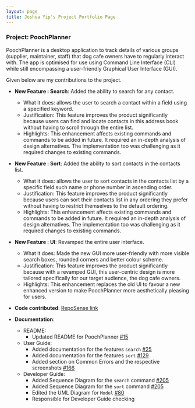```yaml
---
layout: page
title: Joshua Yip's Project Portfolio Page
---
```


### Project: PoochPlanner

PoochPlanner is a desktop application to track details of various groups (supplier, maintainer, staff) that dog cafe owners have to regularly interact with. The app is optimised for use using Command Line Interface (CLI) while still encompassing a user-friendly Graphical User Interface (GUI).

Given below are my contributions to the project.

* **New Feature : Search**: Added the ability to search for any contact.
    * What it does: allows the user to search a contact within a field using a specified keyword.
    * Justification: This feature improves the product significantly because users can find and locate contacts in this address book without having to scroll through the entire list. 
    * Highlights: This enhancement affects existing commands and commands to be added in future. It required an in-depth analysis of design alternatives. The implementation too was challenging as it required changes to existing commands.

* **New Feature : Sort**: Added the ability to sort contacts in the contacts list.
    * What it does: allows the user to sort contacts in the contacts list by a specific field such name or phone number in ascending order.
    * Justification: This feature improves the product significantly because users can sort their contacts list in any ordering they prefer without having to restrict themselves to the default ordering.
    * Highlights: This enhancement affects existing commands and commands to be added in future. It required an in-depth analysis of design alternatives. The implementation too was challenging as it required changes to existing commands.

* **New Feature : UI**: Revamped the entire user interface.
    * What it does: Made the new GUI more user-friendly with more visible search boxes, rounded corners and better colour scheme.
    * Justification: This feature improves the product significantly because with a revamped GUI,  this user-centric design is more tailored specifically for our target audience, the dog cafe owners.
    * Highlights: This enhancement replaces the old UI to favour a new enhanced version to make PoochPlanner more aesthetically pleasing for users.

* **Code contributed**: [RepoSense link](https://nus-cs2103-ay2324s2.github.io/tp-dashboard/?search=CS2103T-W10-2&sort=groupTitle&sortWithin=title&timeframe=commit&mergegroup=&groupSelect=groupByRepos&breakdown=true&checkedFileTypes=docs~functional-code~test-code~other&since=2024-02-23&tabOpen=true&tabType=authorship&tabAuthor=Joshy837&tabRepo=AY2324S2-CS2103T-W10-2%2Ftp%5Bmaster%5D&authorshipIsMergeGroup=false&authorshipFileTypes=docs~functional-code~test-code~other&authorshipIsBinaryFileTypeChecked=false&authorshipIsIgnoredFilesChecked=false)

* **Documentation**:
    * README:
      * Updated README for PoochPlanner [\#15]()
    * User Guide:
      * Added documentation for the features `search` [\#25](https://github.com/AY2324S2-CS2103T-W10-2/tp/pull/25)
      * Added documentation for the features `sort` [\#129](https://github.com/AY2324S2-CS2103T-W10-2/tp/pull/129)
      * Added section on Common Errors and the respective screenshots [\#166](https://github.com/AY2324S2-CS2103T-W10-2/tp/pull/166)
    * Developer Guide:
      * Added Sequence Diagram for the `search` command [\#205](https://github.com/AY2324S2-CS2103T-W10-2/tp/pull/205)
      * Added Sequence Diagram for the `sort` command [\#205](https://github.com/AY2324S2-CS2103T-W10-2/tp/pull/205)
      * Edited the UML Diagram for `Model` [\#80](https://github.com/AY2324S2-CS2103T-W10-2/tp/pull/80)
      * Responsible for Developer Guide checking
